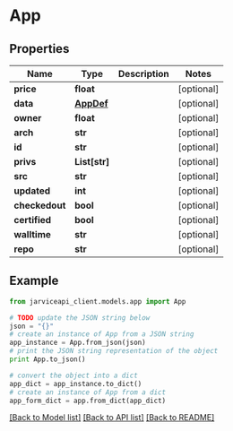 # App


## Properties
Name | Type | Description | Notes
------------ | ------------- | ------------- | -------------
**price** | **float** |  | [optional] 
**data** | [**AppDef**](AppDef.md) |  | [optional] 
**owner** | **float** |  | [optional] 
**arch** | **str** |  | [optional] 
**id** | **str** |  | [optional] 
**privs** | **List[str]** |  | [optional] 
**src** | **str** |  | [optional] 
**updated** | **int** |  | [optional] 
**checkedout** | **bool** |  | [optional] 
**certified** | **bool** |  | [optional] 
**walltime** | **str** |  | [optional] 
**repo** | **str** |  | [optional] 

## Example

```python
from jarviceapi_client.models.app import App

# TODO update the JSON string below
json = "{}"
# create an instance of App from a JSON string
app_instance = App.from_json(json)
# print the JSON string representation of the object
print App.to_json()

# convert the object into a dict
app_dict = app_instance.to_dict()
# create an instance of App from a dict
app_form_dict = app.from_dict(app_dict)
```
[[Back to Model list]](../README.md#documentation-for-models) [[Back to API list]](../README.md#documentation-for-api-endpoints) [[Back to README]](../README.md)


